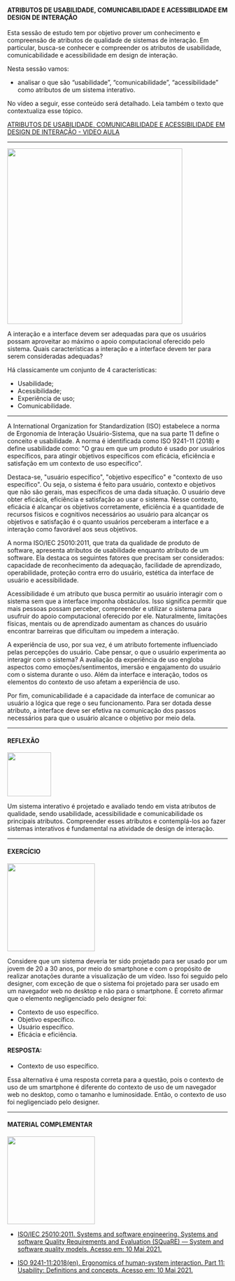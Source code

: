 <h4>ATRIBUTOS DE USABILIDADE, COMUNICABILIDADE E ACESSIBILIDADE EM DESIGN DE INTERAÇÃO</h4>

Esta sessão de estudo tem por objetivo prover um conhecimento e compreensão de atributos de qualidade de sistemas de interação. Em particular, busca-se conhecer e compreender os atributos de usabilidade, comunicabilidade e acessibilidade em design de interação.

Nesta sessão vamos:

- analisar o que são “usabilidade”, “comunicabilidade”, “acessibilidade” como atributos de um sistema interativo.

No vídeo a seguir, esse conteúdo será detalhado. Leia também o texto que contextualiza esse tópico.

[ATRIBUTOS DE USABILIDADE, COMUNICABILIDADE E ACESSIBILIDADE EM DESIGN DE INTERAÇÃO - VIDEO AULA]()

---

<img src="https://media.giphy.com/media/v1.Y2lkPTc5MGI3NjExczZpMHp6N290cGc2NjkwMngycXhpZXRoNjM5bm9lanlucndoZzJsNyZlcD12MV9pbnRlcm5hbF9naWZfYnlfaWQmY3Q9cw/63jza7W5SkF8Low3TX/giphy.gif" width="400"> 

A interação e a interface devem ser adequadas para que os usuários possam aproveitar ao máximo o apoio computacional oferecido pelo sistema. Quais características a interação e a interface devem ter para serem consideradas adequadas?

Há classicamente um conjunto de 4 características:

- Usabilidade;
- Acessibilidade;
- Experiência de uso;
- Comunicabilidade. 

---

A International Organization for Standardization (ISO) estabelece a norma de Ergonomia de Interação Usuário-Sistema, que na sua parte 11 define o conceito e usabilidade. A norma é identificada como ISO 9241-11 (2018) e define usabilidade como: "O grau em que um produto é usado por usuários específicos, para atingir objetivos específicos com eficácia, eficiência e satisfação em um contexto de uso específico".

Destaca-se, "usuário específico", "objetivo específico" e "contexto de uso específico". Ou seja, o sistema é feito para usuário, contexto e objetivos que não são gerais, mas específicos de uma dada situação. O usuário deve obter eficácia, eficiência e satisfação ao usar o sistema. Nesse contexto, eficácia é alcançar os objetivos corretamente, eficiência é a quantidade de recursos físicos e cognitivos necessários ao usuário para alcançar os objetivos e satisfação é o quanto usuários perceberam a interface e a interação como favorável aos seus objetivos.

A norma ISO/IEC 25010:2011, que trata da qualidade de produto de software, apresenta atributos de usabilidade enquanto atributo de um software. Ela destaca os seguintes fatores que precisam ser considerados: capacidade de reconhecimento da adequação, facilidade de aprendizado, operabilidade, proteção contra erro do usuário, estética da interface de usuário e acessibilidade.

Acessibilidade é um atributo que busca permitir ao usuário interagir com o sistema sem que a interface imponha obstáculos. Isso significa permitir que mais pessoas possam perceber, compreender e utilizar o sistema para usufruir do apoio computacional oferecido por ele. Naturalmente, limitações físicas, mentais ou de aprendizado aumentam as chances do usuário encontrar barreiras que dificultam ou impedem a interação.

A experiência de uso, por sua vez, é um atributo fortemente influenciado pelas percepções do usuário. Cabe pensar, o que o usuário experimenta ao interagir com o sistema? A avaliação da experiência de uso engloba aspectos como emoções/sentimentos, imersão e engajamento do usuário com o sistema durante o uso. Além da interface e interação, todos os elementos do contexto de uso afetam a experiência de uso.

Por fim, comunicabilidade é a capacidade da interface de comunicar ao usuário a lógica que rege o seu funcionamento. Para ser dotada desse atributo, a interface deve ser efetiva na comunicação dos passos necessários para que o usuário alcance o objetivo por meio dela.

---

<h4>REFLEXÃO</h4>
<img src="https://media.giphy.com/media/DrooRfW7dRKal9e1SU/giphy.gif"width="100">

Um sistema interativo é projetado e avaliado tendo em vista atributos de qualidade, sendo usabilidade, acessibilidade e comunicabilidade os principais atributos. Compreender esses atributos e contemplá-los ao fazer sistemas interativos é fundamental na atividade de design de interação. 

---

<h4>EXERCÍCIO</h4>

<img src= "https://media.giphy.com/media/ENxx2erqOHckyqyDBK/giphy.gif" width="200" >

Considere que um sistema deveria ter sido projetado para ser usado por um jovem de 20 a 30 anos, por meio do smartphone e com o propósito de realizar anotações durante a visualização de um vídeo. Isso foi seguido pelo designer, com exceção de que o sistema foi projetado para ser usado em um navegador web no desktop e não para o smartphone. É correto afirmar que o elemento negligenciado pelo designer foi:

- Contexto de uso específico.
- Objetivo específico.
- Usuário específico.
- Eficácia e eficiência.

<h4>RESPOSTA:</h4>

- Contexto de uso específico.

Essa alternativa é uma resposta correta para a questão, pois o contexto de uso de um smartphone é diferente do contexto de uso de um navegador web no desktop, como o tamanho e luminosidade. Então, o contexto de uso foi negligenciado pelo designer.

---

<h4>MATERIAL COMPLEMENTAR</h4>

<img src= "https://media.giphy.com/media/v1.Y2lkPTc5MGI3NjExYjRkbnFodTRyeTN4YmxqZjQ4cGs1Mm5vbmZyZjA2dDRxbWducTZ3YSZlcD12MV9pbnRlcm5hbF9naWZfYnlfaWQmY3Q9cw/xhuy5rw9ZrB2jn8VFR/giphy.gif" width="200" >

- [ISO/IEC 25010:2011. Systems and software engineering. Systems and software Quality Requirements and Evaluation (SQuaRE) — System and software quality models. Acesso em: 10 Mai 2021.](https://www.iso.org/standard/35733.html)

- [ISO 9241-11:2018(en). Ergonomics of human-system interaction. Part 11: Usability: Definitions and concepts. Acesso em: 10 Mai 2021.](https://www.iso.org/standard/63500.html)



